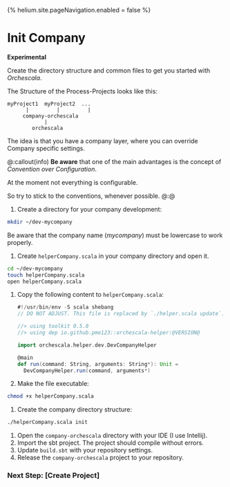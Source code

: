 {%
helium.site.pageNavigation.enabled = false
%}
# Init Company
**Experimental**

Create the directory structure and common files to get you started with _Orchescala_.

The Structure of the Process-Projects looks like this:
```
myProject1  myProject2  ...
      |         |         |
     company-orchescala
            |  
        orchescala
```

The idea is that you have a company layer, where you can override Company specific settings.

@:callout(info)
**Be aware** that one of the main advantages is the concept of _Convention over Configuration_.

At the moment not everything is configurable.

So try to stick to the conventions, whenever possible.
@:@


1. Create a directory for your company development:
```bash
mkdir ~/dev-mycompany
```

  Be aware that the company name (_mycompany_) must be lowercase to work properly.

1. Create `helperCompany.scala` in your company directory and open it.
```bash
cd ~/dev-mycompany
touch helperCompany.scala
open helperCompany.scala
```

1. Copy the following content to `helperCompany.scala`:
   ```scala mdoc
   #!/usr/bin/env -S scala shebang
   // DO NOT ADJUST. This file is replaced by `./helper.scala update`.

   //> using toolkit 0.5.0
   //> using dep io.github.pme123::orchescala-helper:@VERSION@
   
   import orchescala.helper.dev.DevCompanyHelper
   
   @main
   def run(command: String, arguments: String*): Unit =
     DevCompanyHelper.run(command, arguments*)
   ```

1. Make the file executable:
```bash
chmod +x helperCompany.scala
```

1. Create the company directory structure:
```bash
./helperCompany.scala init
```

1. Open the `company-orchescala` directory with your IDE (I use Intellij).
1. Import the sbt project. The project should compile without errors.
1. Update `build.sbt` with your repository settings.
1. Release the `company-orchescala` project to your repository.

### Next Step: [Create Project]

